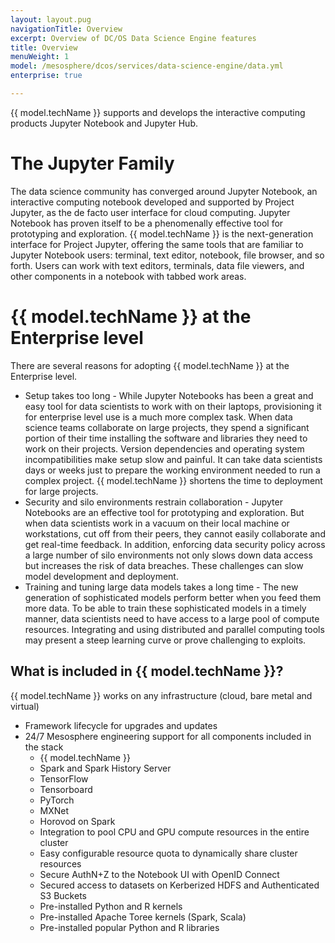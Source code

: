 ```yaml
---
layout: layout.pug
navigationTitle: Overview
excerpt: Overview of DC/OS Data Science Engine features
title: Overview
menuWeight: 1
model: /mesosphere/dcos/services/data-science-engine/data.yml
enterprise: true

---
```


{{ model.techName }} supports and develops the interactive computing products Jupyter Notebook and Jupyter Hub. 

# The Jupyter Family

The data science community has converged around Jupyter Notebook, an interactive computing notebook developed and supported by Project Jupyter, as the de facto user interface for cloud computing. Jupyter Notebook has proven itself to be a phenomenally effective tool for prototyping and exploration. 
{{ model.techName }} is the next-generation interface for Project Jupyter, offering the same tools that are familiar to Jupyter Notebook users: terminal, text editor, notebook, file browser, and so forth. Users can work with text editors, terminals, data file viewers, and other components in a notebook with tabbed work areas.

# {{ model.techName }} at the Enterprise level
There are several reasons for adopting {{ model.techName }} at the Enterprise level. 
- Setup takes too long - While Jupyter Notebooks has been a great and easy tool for data scientists to work with on their laptops, provisioning it for enterprise level use is a much more complex task. When data science teams collaborate on large projects, they spend a significant portion of their time installing the software and libraries they need to work on their projects. Version dependencies and operating system incompatibilities make setup slow and painful. It can take data scientists days or weeks just to prepare the working environment needed to run a complex project. {{ model.techName }} shortens the time to deployment for large projects.
- Security and silo environments restrain collaboration - Jupyter Notebooks are an effective tool for prototyping and exploration. But when data scientists work in a vacuum on their local machine or workstations, cut off from their peers, they cannot easily collaborate and get real-time feedback. In addition, enforcing data security policy across a large number of silo environments not only slows down data access but increases the risk of data breaches. These challenges can slow model development and deployment.
- Training and tuning large data models takes a long time - The new generation of sophisticated models perform better when you feed them more data. To be able to train these sophisticated models in a timely manner, data scientists need to have access to a large pool of compute resources. Integrating and using distributed and parallel computing tools may present a steep learning curve or prove challenging to exploits.

## What is included in {{ model.techName }}?

{{ model.techName }} works on any infrastructure (cloud, bare metal and virtual)
- Framework lifecycle for upgrades and updates 
- 24/7 Mesosphere engineering support for all components included in the stack
    - {{ model.techName }}
    - Spark and Spark History Server 
    - TensorFlow
    - Tensorboard
    - PyTorch
    - MXNet
    - Horovod on Spark
    - Integration to pool CPU and GPU compute resources in the entire cluster
    - Easy configurable resource quota to dynamically share cluster resources
    - Secure AuthN+Z to the Notebook UI with OpenID Connect 
    - Secured access to datasets on Kerberized HDFS and Authenticated S3 Buckets
    - Pre-installed Python and R kernels
    - Pre-installed Apache Toree kernels (Spark, Scala) 
    - Pre-installed popular Python and R libraries
